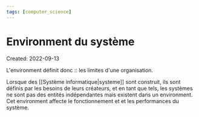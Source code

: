 ```yaml
---
tags: [computer_science] 
---
```

# Environment du système
Created: 2022-09-13

L'environment définit donc :: les limites d'une organisation.
<!--SR:!2024-02-06,49,190-->

Lorsque des [[Système informatique|systeme]] sont construit, ils sont définis par les besoins de leurs créateurs, et en tant que tels, les systèmes ne sont pas des entités indépendantes mais existent dans un environment. Cet environment affecte le fonctionnement et et les performances du système.
